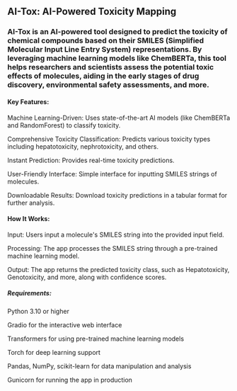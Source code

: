 ## AI-Tox: AI-Powered Toxicity Mapping
### AI-Tox is an AI-powered tool designed to predict the toxicity of chemical compounds based on their SMILES (Simplified Molecular Input Line Entry System) representations. By leveraging machine learning models like ChemBERTa, this tool helps researchers and scientists assess the potential toxic effects of molecules, aiding in the early stages of drug discovery, environmental safety assessments, and more.

#### Key Features:
Machine Learning-Driven: Uses state-of-the-art AI models (like ChemBERTa and RandomForest) to classify toxicity.

Comprehensive Toxicity Classification: Predicts various toxicity types including hepatotoxicity, nephrotoxicity, and others.

Instant Prediction: Provides real-time toxicity predictions.

User-Friendly Interface: Simple interface for inputting SMILES strings of molecules.

Downloadable Results: Download toxicity predictions in a tabular format for further analysis.

#### How It Works:
Input: Users input a molecule's SMILES string into the provided input field.

Processing: The app processes the SMILES string through a pre-trained machine learning model.

Output: The app returns the predicted toxicity class, such as Hepatotoxicity, Genotoxicity, and more, along with confidence scores.

##### Requirements:
Python 3.10 or higher

Gradio for the interactive web interface

Transformers for using pre-trained machine learning models

Torch for deep learning support

Pandas, NumPy, scikit-learn for data manipulation and analysis

Gunicorn for running the app in production
